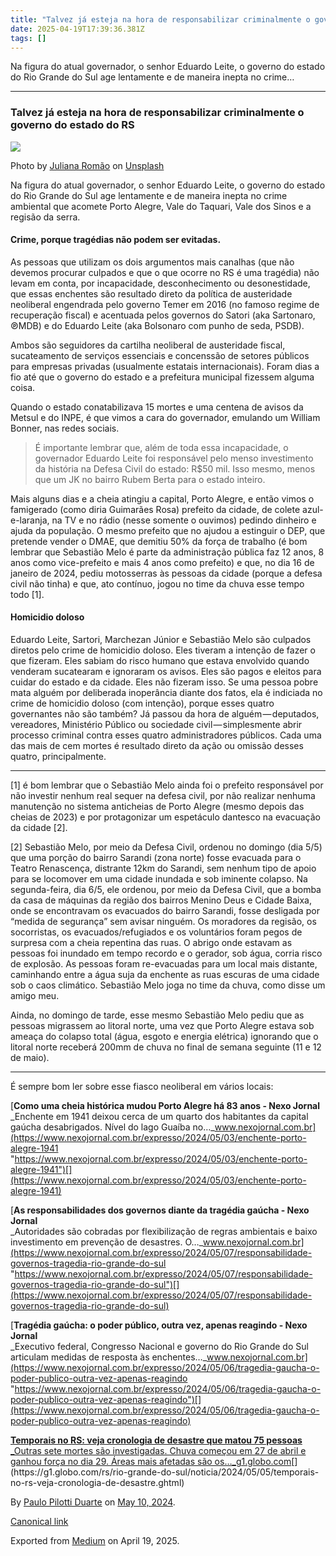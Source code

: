 ```yaml
---
title: "Talvez já esteja na hora de responsabilizar criminalmente o governo do estado do RS"
date: 2025-04-19T17:39:36.381Z
tags: []
---
```


Na figura do atual governador, o senhor Eduardo Leite, o governo do estado do Rio Grande do Sul age lentamente e de maneira inepta no crime…

* * *

### Talvez já esteja na hora de responsabilizar criminalmente o governo do estado do RS

![](https://cdn-images-1.medium.com/max/1200/0*FEOP8dnQ-DlEkt7h)

Photo by [Juliana Romão](https://unsplash.com/@roomajus?utm_source=medium&utm_medium=referral) on [Unsplash](https://unsplash.com?utm_source=medium&utm_medium=referral)

Na figura do atual governador, o senhor Eduardo Leite, o governo do estado do Rio Grande do Sul age lentamente e de maneira inepta no crime ambiental que acomete Porto Alegre, Vale do Taquari, Vale dos Sinos e a regisão da serra.

#### Crime, porque tragédias não podem ser evitadas.

As pessoas que utilizam os dois argumentos mais canalhas (que não devemos procurar culpados e que o que ocorre no RS é uma tragédia) não levam em conta, por incapacidade, desconhecimento ou desonestidade, que essas enchentes são resultado direto da política de austeridade neoliberal engendrada pelo governo Temer em 2016 (no famoso regime de recuperação fiscal) e acentuada pelos governos do Satori (aka Sartonaro, ℗MDB) e do Eduardo Leite (aka Bolsonaro com punho de seda, PSDB).

Ambos são seguidores da cartilha neoliberal de austeridade fiscal, sucateamento de serviços essenciais e concenssão de setores públicos para empresas privadas (usualmente estatais internacionais). Foram dias a fio até que o governo do estado e a prefeitura municipal fizessem alguma coisa.

Quando o estado conatabilizava 15 mortes e uma centena de avisos da Metsul e do INPE, é que vimos a cara do governador, emulando um William Bonner, nas redes sociais.

> É importante lembrar que, além de toda essa incapacidade, o governador Eduardo Leite foi responsável pelo menso investimento da história na Defesa Civil do estado: R$50 mil. Isso mesmo, menos que um JK no bairro Rubem Berta para o estado inteiro.

Mais alguns dias e a cheia atingiu a capital, Porto Alegre, e então vimos o famigerado (como diria Guimarães Rosa) prefeito da cidade, de colete azul-e-laranja, na TV e no rádio (nesse somente o ouvimos) pedindo dinheiro e ajuda da população. O mesmo prefeito que no ajudou a estinguir o DEP, que pretende vender o DMAE, que demitiu 50% da força de trabalho (é bom lembrar que Sebastião Melo é parte da administração pública faz 12 anos, 8 anos como vice-prefeito e mais 4 anos como prefeito) e que, no dia 16 de janeiro de 2024, pediu motosserras às pessoas da cidade (porque a defesa civil não tinha) e que, ato contínuo, jogou no time da chuva esse tempo todo \[1\].

#### Homicidio doloso

Eduardo Leite, Sartori, Marchezan Júnior e Sebastião Melo são culpados diretos pelo crime de homicidio doloso. Eles tiveram a intenção de fazer o que fizeram. Eles sabiam do risco humano que estava envolvido quando venderam sucatearam e ignoraram os avisos. Eles são pagos e eleitos para cuidar do estado e da cidade. Eles não fizeram isso. Se uma pessoa pobre mata alguém por deliberada inoperância diante dos fatos, ela é indiciada no crime de homicidio doloso (com intenção), porque esses quatro governantes não são também? Já passou da hora de alguém — deputados, vereadores, Ministério Público ou sociedade civil — simplesmente abrir processo criminal contra esses quatro administradores públicos. Cada uma das mais de cem mortes é resultado direto da ação ou omissão desses quatro, principalmente.

* * *

\[1\] é bom lembrar que o Sebastião Melo ainda foi o prefeito responsável por não investir nenhum real sequer na defesa civil, por não realizar nenhuma manutenção no sistema anticheias de Porto Alegre (mesmo depois das cheias de 2023) e por protagonizar um espetáculo dantesco na evacuação da cidade \[2\].

\[2\] Sebastião Melo, por meio da Defesa Civil, ordenou no domingo (dia 5/5) que uma porção do bairro Sarandi (zona norte) fosse evacuada para o Teatro Renascença, distrante 12km do Sarandi, sem nenhum tipo de apoio para se locomover em uma cidade inundada e sob iminente colapso. Na segunda-feira, dia 6/5, ele ordenou, por meio da Defesa Civil, que a bomba da casa de máquinas da região dos bairros Menino Deus e Cidade Baixa, onde se encontravam os evacuados do bairro Sarandi, fosse desligada por “medida de segurança” sem avisar ninguém. Os moradores da regisão, os socorristas, os evacuados/refugiados e os voluntários foram pegos de surpresa com a cheia repentina das ruas. O abrigo onde estavam as pessoas foi inundado em tempo recordo e o gerador, sob água, corria risco de explosão. As pessoas foram re-evacuadas para um local mais distante, caminhando entre a água suja da enchente as ruas escuras de uma cidade sob o caos climático. Sebastião Melo joga no time da chuva, como disse um amigo meu.

Ainda, no domingo de tarde, esse mesmo Sebastião Melo pediu que as pessoas migrassem ao litoral norte, uma vez que Porto Alegre estava sob ameaça do colapso total (água, esgoto e energia elétrica) ignorando que o litoral norte receberá 200mm de chuva no final de semana seguinte (11 e 12 de maio).

* * *

É sempre bom ler sobre esse fiasco neoliberal em vários locais:

[**Como uma cheia histórica mudou Porto Alegre há 83 anos - Nexo Jornal**  
_Enchente em 1941 deixou cerca de um quarto dos habitantes da capital gaúcha desabrigados. Nível do lago Guaíba no…_www.nexojornal.com.br](https://www.nexojornal.com.br/expresso/2024/05/03/enchente-porto-alegre-1941 "https://www.nexojornal.com.br/expresso/2024/05/03/enchente-porto-alegre-1941")[](https://www.nexojornal.com.br/expresso/2024/05/03/enchente-porto-alegre-1941)

[**As responsabilidades dos governos diante da tragédia gaúcha - Nexo Jornal**  
_Autoridades são cobradas por flexibilização de regras ambientais e baixo investimento em prevenção de desastres. O…_www.nexojornal.com.br](https://www.nexojornal.com.br/expresso/2024/05/07/responsabilidade-governos-tragedia-rio-grande-do-sul "https://www.nexojornal.com.br/expresso/2024/05/07/responsabilidade-governos-tragedia-rio-grande-do-sul")[](https://www.nexojornal.com.br/expresso/2024/05/07/responsabilidade-governos-tragedia-rio-grande-do-sul)

[**Tragédia gaúcha: o poder público, outra vez, apenas reagindo - Nexo Jornal**  
_Executivo federal, Congresso Nacional e governo do Rio Grande do Sul articulam medidas de resposta às enchentes…_www.nexojornal.com.br](https://www.nexojornal.com.br/expresso/2024/05/06/tragedia-gaucha-o-poder-publico-outra-vez-apenas-reagindo "https://www.nexojornal.com.br/expresso/2024/05/06/tragedia-gaucha-o-poder-publico-outra-vez-apenas-reagindo")[](https://www.nexojornal.com.br/expresso/2024/05/06/tragedia-gaucha-o-poder-publico-outra-vez-apenas-reagindo)

[**Temporais no RS: veja cronologia de desastre que matou 75 pessoas**  
_Outras sete mortes são investigadas. Chuva começou em 27 de abril e ganhou força no dia 29. Áreas mais afetadas são os…_g1.globo.com](https://g1.globo.com/rs/rio-grande-do-sul/noticia/2024/05/05/temporais-no-rs-veja-cronologia-de-desastre.ghtml "https://g1.globo.com/rs/rio-grande-do-sul/noticia/2024/05/05/temporais-no-rs-veja-cronologia-de-desastre.ghtml")[](https://g1.globo.com/rs/rio-grande-do-sul/noticia/2024/05/05/temporais-no-rs-veja-cronologia-de-desastre.ghtml)

By [Paulo Pilotti Duarte](https://medium.com/@paulopilotti) on [May 10, 2024](https://medium.com/p/1d9aaa42b6c5).

[Canonical link](https://medium.com/@paulopilotti/talvez-j%C3%A1-esteja-na-hora-de-responsabilizar-criminalmente-o-governo-do-estado-do-rs-1d9aaa42b6c5)

Exported from [Medium](https://medium.com) on April 19, 2025.